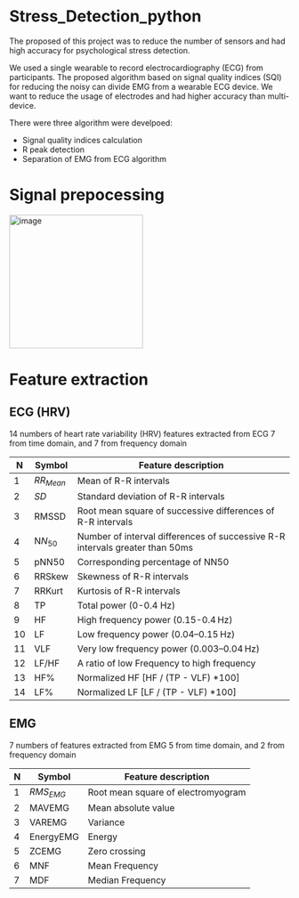 # Stress_Detection_python
The proposed of this project was to reduce the number of sensors and had high accuracy for psychological stress detection.

We used a single wearable to record electrocardiography (ECG) from participants. The proposed algorithm based on signal quality indices (SQI) for reducing the noisy can divide EMG from a wearable ECG device. We want to reduce the usage of electrodes and had higher accuracy than multi-device.

There were three algorithm were develpoed:
* Signal quality indices calculation
* R peak detection
* Separation of EMG from ECG algorithm


# Signal prepocessing
<img width="240" alt="image" src="https://user-images.githubusercontent.com/25921591/222178747-9e10052f-998a-466b-9828-b80f6e1e419a.png">

# Feature extraction
## ECG (HRV)
14 numbers of heart rate variability (HRV) features extracted from ECG
7 from time domain, and 7 from frequency domain

| N  | Symbol | Feature description |
|  ----  | ----  | ---- |
| 1 | $RR_{Mean}$ | Mean of R-R intervals|
| 2 | $SD$ | Standard deviation of R-R intervals |
| 3 | RMSSD | Root mean square of successive differences of R-R intervals |
| 4 | N$N_50$ | Number of interval differences of successive R-R intervals greater than 50ms |
| 5 | pNN50 | Corresponding percentage of NN50 |
| 6 | RRSkew | Skewness of R-R intervals |
| 7 | RRKurt | Kurtosis of R-R intervals |
| 8 | TP | Total power (0-0.4 Hz) |
| 9 | HF | High frequency power (0.15-0.4 Hz) |
| 10 | LF | Low frequency power (0.04–0.15 Hz) |
| 11 | VLF | Very low frequency power (0.003–0.04 Hz) |
| 12 | LF/HF | A ratio of low Frequency to high frequency |
| 13 | HF% | Normalized HF [HF / (TP - VLF) *100] |
| 14 | LF% | Normalized LF [LF / (TP - VLF) *100] |

## EMG
7 numbers of features extracted from EMG
5 from time domain, and 2 from frequency domain

| N  | Symbol | Feature description |
|  ----  | ----  | ---- |
| 1 | $RMS_{EMG}$ | Root mean square of electromyogram|
| 2 | MAVEMG | Mean absolute value |
| 3 | VAREMG | Variance |
| 4 | EnergyEMG | Energy |
| 5 | ZCEMG | Zero crossing |
| 6 | MNF | Mean Frequency |
| 7 | MDF | Median Frequency |
